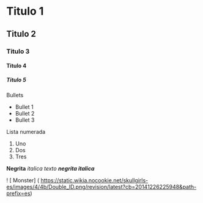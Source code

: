 # Titulo 1
## Titulo 2
### Titulo 3
#### Titulo 4
##### Titulo 5 

Bullets
* Bullet 1
* Bullet 2
* Bullet 3

Lista numerada 
1. Uno
2. Dos
3. Tres

**Negrita**
_italica texto_
***negrita italica*** 

! [ Monster] ( https://static.wikia.nocookie.net/skullgirls-es/images/4/4b/Double_ID.png/revision/latest?cb=20141226225948&path-prefix=es) 
